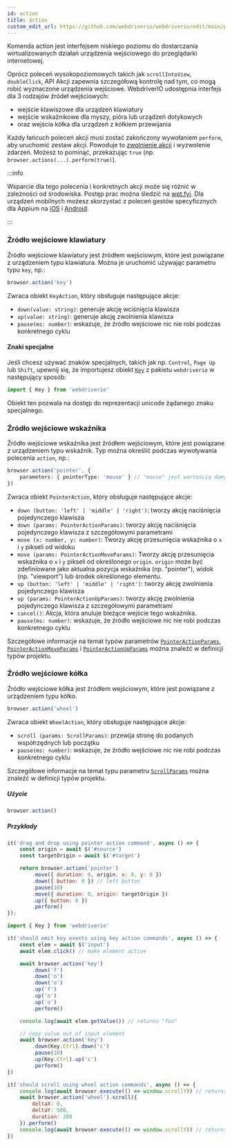 ```yaml
---
id: action
title: action
custom_edit_url: https://github.com/webdriverio/webdriverio/edit/main/packages/webdriverio/src/commands/browser/action.ts
---
```


Komenda action jest interfejsem niskiego poziomu do dostarczania wirtualizowanych działań urządzenia wejściowego do przeglądarki internetowej.

Oprócz poleceń wysokopoziomowych takich jak `scrollIntoView`, `doubleClick`, API Akcji zapewnia szczegółową kontrolę nad tym, co mogą robić wyznaczone urządzenia wejściowe. WebdriverIO udostępnia interfejs dla 3 rodzajów źródeł wejściowych:

- wejście klawiszowe dla urządzeń klawiatury
- wejście wskaźnikowe dla myszy, pióra lub urządzeń dotykowych
- oraz wejścia kółka dla urządzeń z kółkiem przewijania

Każdy łańcuch poleceń akcji musi zostać zakończony wywołaniem `perform`, aby uruchomić zestaw akcji. Powoduje to [zwolnienie akcji](https://w3c.github.io/webdriver/#release-actions) i wyzwolenie zdarzeń. Możesz to pominąć, przekazując `true` (np. `browser.actions(...).perform(true)`).

:::info

Wsparcie dla tego polecenia i konkretnych akcji może się różnić w zależności od środowiska. Postęp prac można śledzić na [wpt.fyi](https://wpt.fyi/results/webdriver/tests/perform_actions?label=experimental&label=master&aligned).
Dla urządzeń mobilnych możesz skorzystać z poleceń gestów specyficznych dla Appium na [iOS](https://github.com/appium/appium-xcuitest-driver#mobile-pinch) i [Android](https://github.com/appium/appium-uiautomator2-driver#mobile-gesture-commands).

:::

### Źródło wejściowe klawiatury

Źródło wejściowe klawiatury jest źródłem wejściowym, które jest powiązane z urządzeniem typu klawiatura. Można je uruchomić używając parametru typu `key`, np.:

```ts
browser.action('key')
```

Zwraca obiekt `KeyAction`, który obsługuje następujące akcje:

- `down(value: string)`: generuje akcję wciśnięcia klawisza
- `up(value: string)`: generuje akcję zwolnienia klawisza
- `pause(ms: number)`: wskazuje, że źródło wejściowe nic nie robi podczas konkretnego cyklu

#### Znaki specjalne

Jeśli chcesz używać znaków specjalnych, takich jak np. `Control`, `Page Up` lub `Shift`, upewnij się, że importujesz obiekt [`Key`](https://github.com/webdriverio/webdriverio/blob/main/packages/webdriverio/src/constants.ts#L352-L417) z pakietu `webdriverio` w następujący sposób:

```ts
import { Key } from 'webdriverio'
```

Obiekt ten pozwala na dostęp do reprezentacji unicode żądanego znaku specjalnego.

### Źródło wejściowe wskaźnika

Źródło wejściowe wskaźnika jest źródłem wejściowym, które jest powiązane z urządzeniem typu wskaźnik. Typ można określić podczas wywoływania polecenia `action`, np.:

```ts
browser.action('pointer', {
    parameters: { pointerType: 'mouse' } // "mouse" jest wartością domyślną, możliwe również: "pen" lub "touch"
})
```

Zwraca obiekt `PointerAction`, który obsługuje następujące akcje:

- `down (button: 'left' | 'middle' | 'right')`: tworzy akcję naciśnięcia pojedynczego klawisza
- `down (params: PointerActionParams)`: tworzy akcję naciśnięcia pojedynczego klawisza z szczegółowymi parametrami
- `move (x: number, y: number)`: Tworzy akcję przesunięcia wskaźnika o `x` i `y` pikseli od widoku
- `move (params: PointerActionMoveParams)`: Tworzy akcję przesunięcia wskaźnika o `x` i `y` pikseli od określonego `origin`. `origin` może być zdefiniowane jako aktualna pozycja wskaźnika (np. "pointer"), widok (np. "viewport") lub środek określonego elementu.
- `up (button: 'left' | 'middle' | 'right')`: tworzy akcję zwolnienia pojedynczego klawisza
- `up (params: PointerActionUpParams)`: tworzy akcję zwolnienia pojedynczego klawisza z szczegółowymi parametrami
- `cancel()`: Akcja, która anuluje bieżące wejście tego wskaźnika.
- `pause(ms: number)`: wskazuje, że źródło wejściowe nic nie robi podczas konkretnego cyklu

Szczegółowe informacje na temat typów parametrów [`PointerActionParams`](https://github.com/webdriverio/webdriverio/blob/8ca026c75bf7c27ef9d574f0ec48d8bc13658602/packages/webdriverio/src/utils/actions/pointer.ts#L20-L35), [`PointerActionMoveParams`](https://github.com/webdriverio/webdriverio/blob/8ca026c75bf7c27ef9d574f0ec48d8bc13658602/packages/webdriverio/src/utils/actions/pointer.ts#L20-L42) i [`PointerActionUpParams`](https://github.com/webdriverio/webdriverio/blob/8ca026c75bf7c27ef9d574f0ec48d8bc13658602/packages/webdriverio/src/utils/actions/pointer.ts#L13-L19) można znaleźć w definicji typów projektu.

### Źródło wejściowe kółka

Źródło wejściowe kółka jest źródłem wejściowym, które jest powiązane z urządzeniem typu kółko.

```ts
browser.action('wheel')
```

Zwraca obiekt `WheelAction`, który obsługuje następujące akcje:

- `scroll (params: ScrollParams)`: przewija stronę do podanych współrzędnych lub początku
- `pause(ms: number)`: wskazuje, że źródło wejściowe nic nie robi podczas konkretnego cyklu

Szczegółowe informacje na temat typu parametru [`ScrollParams`](https://github.com/webdriverio/webdriverio/blob/8ca026c75bf7c27ef9d574f0ec48d8bc13658602/packages/webdriverio/src/utils/actions/wheel.ts#L4-L29) można znaleźć w definicji typów projektu.

##### Użycie

```js
browser.action()
```

##### Przykłady

```js title="pointer-action.js"
it('drag and drop using pointer action command', async () => {
    const origin = await $('#source')
    const targetOrigin = await $('#target')

    return browser.action('pointer')
        .move({ duration: 0, origin, x: 0, y: 0 })
        .down({ button: 0 }) // left button
        .pause(10)
        .move({ duration: 0, origin: targetOrigin })
        .up({ button: 0 })
        .perform()
});
```

```js title="key-action.js"
import { Key } from 'webdriverio'

it('should emit key events using key action commands', async () => {
    const elem = await $('input')
    await elem.click() // make element active

    await browser.action('key')
        .down('f')
        .down('o')
        .down('o')
        .up('f')
        .up('o')
        .up('o')
        .perform()

    console.log(await elem.getValue()) // returns "foo"

    // copy value out of input element
    await browser.action('key')
        .down(Key.Ctrl).down('c')
        .pause(10)
        .up(Key.Ctrl).up('c')
        .perform()
})
```

```js title="wheel-action.js"
it('should scroll using wheel action commands', async () => {
    console.log(await browser.execute(() => window.scrollY)) // returns 0
    await browser.action('wheel').scroll({
        deltaX: 0,
        deltaY: 500,
        duration: 200
    }).perform()
    console.log(await browser.execute(() => window.scrollY)) // returns 500
})
```